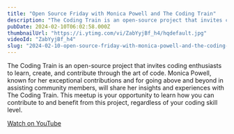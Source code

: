 ```yaml
---
title: "Open Source Friday with Monica Powell and The Coding Train"
description: "The Coding Train is an open-source project that invites coding enthusiasts to learn, create, and contribute through the art of code. Monica Powell, known for her exceptional contributions and for going above and beyond in assisting community members, will share her insights and experiences with The Coding Train. This meetup is your opportunity to learn how you can contribute to and benefit from this project, regardless of your coding skill level."
pubDate: 2024-02-10T06:02:58.000Z
thumbnailUrl: "https://i.ytimg.com/vi/ZabYyjBf_h4/hqdefault.jpg"
videoId: "ZabYyjBf_h4"
slug: "2024-02-10-open-source-friday-with-monica-powell-and-the-coding-train"
---
```


The Coding Train is an open-source project that invites coding enthusiasts to learn, create, and contribute through the art of code. Monica Powell, known for her exceptional contributions and for going above and beyond in assisting community members, will share her insights and experiences with The Coding Train. This meetup is your opportunity to learn how you can contribute to and benefit from this project, regardless of your coding skill level.

[Watch on YouTube](https://www.youtube.com/watch?v=ZabYyjBf_h4)
